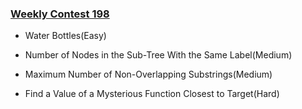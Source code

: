 ### [Weekly Contest 198](https://leetcode.com/contest/weekly-contest-198)

- Water Bottles(Easy)

- Number of Nodes in the Sub-Tree With the Same Label(Medium)

- Maximum Number of Non-Overlapping Substrings(Medium)

- Find a Value of a Mysterious Function Closest to Target(Hard)
